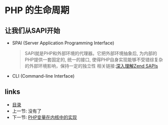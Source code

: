 PHP 的生命周期
===

让我们从SAPI开始
---

+ SPAI (Server Application Programming Interface)
  > SAPI就是PHP和外部环境的代理器。它把外部环境抽象后, 为内部的PHP提供一套固定的, 统一的接口, 使得PHP自身实现能够不受错综复杂的外部环境影响，保持一定的独立性
  > 相关链接:[深入理解Zend SAPIs](http://www.laruence.com/2008/08/12/180.html)

+ CLI (Command-line Interface)

links
---

+ [目录](00.目录.md)
+ 上一节: 没有了
+ 下一节: [PHP变量在内核中的实现](02.PHP变量在内核中的实现.md)
